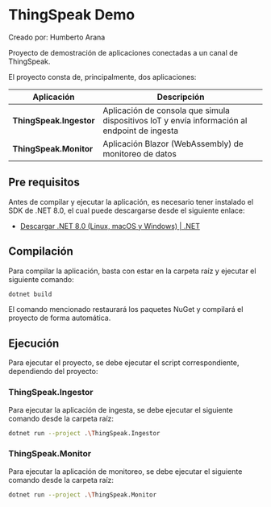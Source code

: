 # ThingSpeak Demo

Creado por: Humberto Arana

Proyecto de demostración de aplicaciones conectadas a un canal de ThingSpeak.

El proyecto consta de, principalmente, dos aplicaciones:

|Aplicación|Descripción|
|-|-|
|**ThingSpeak.Ingestor**|Aplicación de consola que simula dispositivos IoT y envía información al endpoint de ingesta|
|**ThingSpeak.Monitor**|Aplicación Blazor (WebAssembly) de monitoreo de datos|

## Pre requisitos

Antes de compilar y ejecutar la aplicación, es necesario tener instalado el SDK de .NET 8.0, el cual puede descargarse desde el siguiente enlace:

- [Descargar .NET 8.0 (Linux, macOS y Windows) | .NET](https://dotnet.microsoft.com/es-es/download/dotnet/8.0)

## Compilación

Para compilar la aplicación, basta con estar en la carpeta raíz y ejecutar el siguiente comando:

```bash
dotnet build
```

El comando mencionado restaurará los paquetes NuGet y compilará el proyecto de forma automática.

## Ejecución

Para ejecutar el proyecto, se debe ejecutar el script correspondiente, dependiendo del proyecto:

### ThingSpeak.Ingestor

Para ejecutar la aplicación de ingesta, se debe ejecutar el siguiente comando desde la carpeta raíz:

```bash
dotnet run --project .\ThingSpeak.Ingestor
```

### ThingSpeak.Monitor

Para ejecutar la aplicación de monitoreo, se debe ejecutar el siguiente comando desde la carpeta raíz:

```bash
dotnet run --project .\ThingSpeak.Monitor
```
